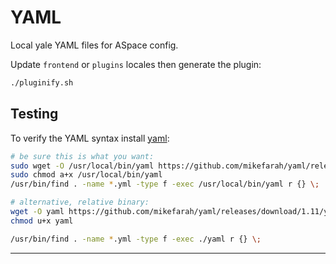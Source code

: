 # YAML

Local yale YAML files for ASpace config.

Update `frontend` or `plugins` locales then generate the plugin:

```bash
./pluginify.sh
```

## Testing

To verify the YAML syntax install [yaml](https://github.com/mikefarah/yaml.git):

```bash
# be sure this is what you want:
sudo wget -O /usr/local/bin/yaml https://github.com/mikefarah/yaml/releases/download/1.11/yaml_linux_amd64
sudo chmod a+x /usr/local/bin/yaml
/usr/bin/find . -name *.yml -type f -exec /usr/local/bin/yaml r {} \;

# alternative, relative binary:
wget -O yaml https://github.com/mikefarah/yaml/releases/download/1.11/yaml_linux_amd64
chmod u+x yaml

/usr/bin/find . -name *.yml -type f -exec ./yaml r {} \;
```

---